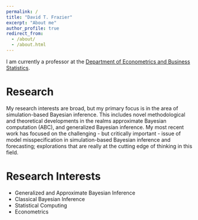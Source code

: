 ```yaml
---
permalink: /
title: "David T. Frazier"
excerpt: "About me"
author_profile: true
redirect_from: 
  - /about/
  - /about.html
---
```

I am currently a professor at the [Department of Econometrics and Business Statistics](https://www.monash.edu/business/ebs). 


Research
======
My research interests are broad, but my primary focus is in the area of simulation-based Bayesian inference. 
This includes novel methodological and theoretical developments in the realms approximate Bayesian computation (ABC), and generalized Bayesian inference. 
My most recent work has focused on the challenging - but critically important - issue of model misspecification in simulation-based Bayesian inference and forecasting; explorations that are really at the cutting edge of thinking in this field.

Research Interests
======

- Generalized and Approximate Bayesian Inference
- Classical Bayesian Inference
- Statistical Computing
- Econometrics

